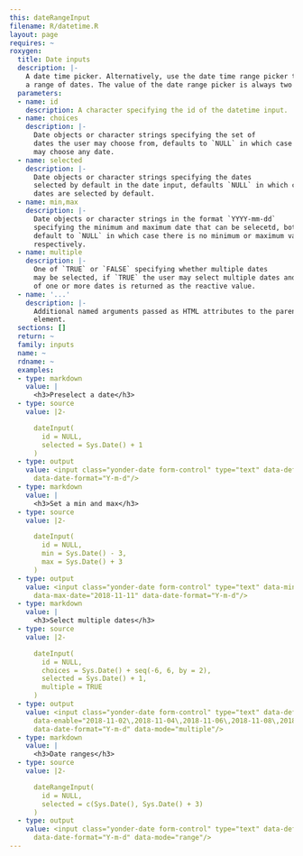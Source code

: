 ```yaml
---
this: dateRangeInput
filename: R/datetime.R
layout: page
requires: ~
roxygen:
  title: Date inputs
  description: |-
    A date time picker. Alternatively, use the date time range picker to select
    a range of dates. The value of the date range picker is always two dates.
  parameters:
  - name: id
    description: A character specifying the id of the datetime input.
  - name: choices
    description: |-
      Date objects or character strings specifying the set of
      dates the user may choose from, defaults to `NULL` in which case the user
      may choose any date.
  - name: selected
    description: |-
      Date objects or character strings specifying the dates
      selected by default in the date input, defaults `NULL` in which case no
      dates are selected by default.
  - name: min,max
    description: |-
      Date objects or character strings in the format `YYYY-mm-dd`
      specifying the minimum and maximum date that can be selecetd, both
      default to `NULL` in which case there is no minimum or maximum value
      respectively.
  - name: multiple
    description: |-
      One of `TRUE` or `FALSE` specifying whether multiple dates
      may be selected, if `TRUE` the user may select multiple dates and a vector
      of one or more dates is returned as the reactive value.
  - name: '...'
    description: |-
      Additional named arguments passed as HTML attributes to the parent
      element.
  sections: []
  return: ~
  family: inputs
  name: ~
  rdname: ~
  examples:
  - type: markdown
    value: |
      <h3>Preselect a date</h3>
  - type: source
    value: |2-

      dateInput(
        id = NULL,
        selected = Sys.Date() + 1
      )
  - type: output
    value: <input class="yonder-date form-control" type="text" data-default-date="2018-11-09"
      data-date-format="Y-m-d"/>
  - type: markdown
    value: |
      <h3>Set a min and max</h3>
  - type: source
    value: |2-

      dateInput(
        id = NULL,
        min = Sys.Date() - 3,
        max = Sys.Date() + 3
      )
  - type: output
    value: <input class="yonder-date form-control" type="text" data-min-date="2018-11-05"
      data-max-date="2018-11-11" data-date-format="Y-m-d"/>
  - type: markdown
    value: |
      <h3>Select multiple dates</h3>
  - type: source
    value: |2-

      dateInput(
        id = NULL,
        choices = Sys.Date() + seq(-6, 6, by = 2),
        selected = Sys.Date() + 1,
        multiple = TRUE
      )
  - type: output
    value: <input class="yonder-date form-control" type="text" data-default-date="2018-11-09"
      data-enable="2018-11-02\,2018-11-04\,2018-11-06\,2018-11-08\,2018-11-10\,2018-11-12\,2018-11-14"
      data-date-format="Y-m-d" data-mode="multiple"/>
  - type: markdown
    value: |
      <h3>Date ranges</h3>
  - type: source
    value: |2-

      dateRangeInput(
        id = NULL,
        selected = c(Sys.Date(), Sys.Date() + 3)
      )
  - type: output
    value: <input class="yonder-date form-control" type="text" data-default-date="2018-11-08\,2018-11-11"
      data-date-format="Y-m-d" data-mode="range"/>
---
```

